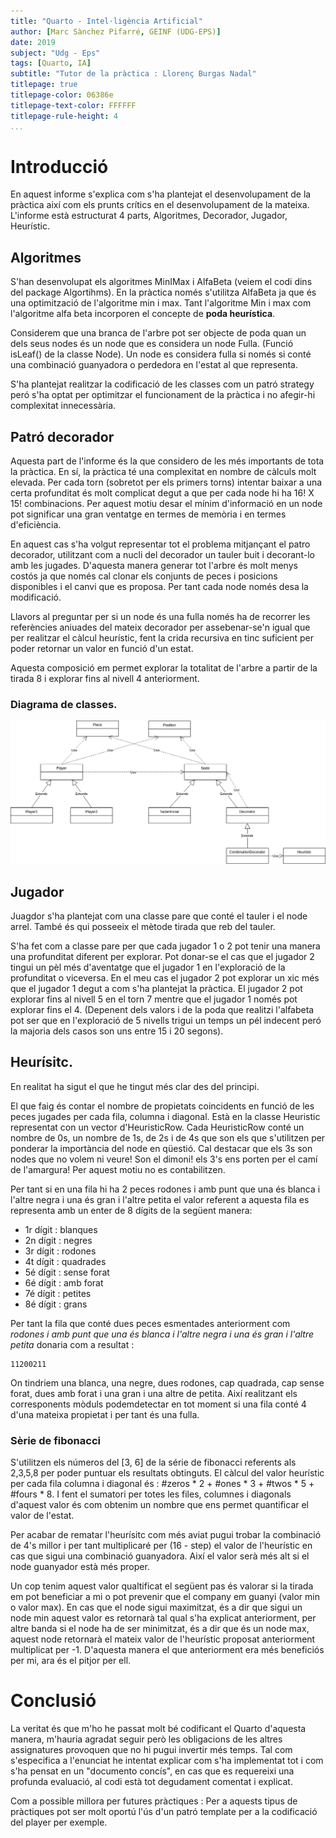 ```yaml
---
title: "Quarto - Intel·ligència Artificial"
author: [Marc Sànchez Pifarré, GEINF (UDG-EPS)]
date: 2019
subject: "Udg - Eps"
tags: [Quarto, IA]
subtitle: "Tutor de la pràctica : Llorenç Burgas Nadal"
titlepage: true
titlepage-color: 06386e
titlepage-text-color: FFFFFF
titlepage-rule-height: 4
...
```


# Introducció

En aquest informe s'explica com s'ha plantejat el desenvolupament de la pràctica així com els prunts crítics en el desenvolupament de la mateixa. L'informe està estructurat 4 parts, Algoritmes, Decorador, Jugador, Heurístic.

## Algoritmes

S'han desenvolupat els algoritmes MinIMax i AlfaBeta (veiem el codi dins del package Algortihms). En la pràctica només s'utilitza AlfaBeta ja que és una optimització de l'algoritme min i max. Tant l'algoritme Min i max com l'algoritme alfa beta incorporen el concepte de **poda heurística**.

Considerem que una branca de l'arbre pot ser objecte de poda quan un dels seus nodes és un node que es considera un node Fulla. (Funció isLeaf() de la classe Node). Un node es considera fulla si només si conté una combinació guanyadora o perdedora en l'estat al que representa.

S'ha plantejat realitzar la codificació de les classes com un patró strategy peró s'ha optat per optimitzar el funcionament de la pràctica i no afegir-hi complexitat innecessària.

## Patró decorador

Aquesta part de l'informe és la que considero de les més importants de tota la pràctica. En sí, la pràctica té una complexitat en nombre de càlculs molt elevada. Per cada torn (sobretot per els primers torns) intentar baixar a una certa profunditat és molt complicat degut a que per cada node hi ha 16! X 15! combinacions. Per aquest motiu desar el mínim d'informació en un node pot significar una gran ventatge en termes de memòria i en termes d'eficiència.

En aquest cas s'ha volgut representar tot el problema mitjançant el patro decorador, utilitzant com a nucli del decorador un tauler buit i decorant-lo amb les jugades. D'aquesta manera generar tot l'arbre és molt menys costós ja que només cal clonar els conjunts de peces i posicions disponibles i el canvi que es proposa. Per tant cada node només desa la modificació.

Llavors al preguntar per si un node és una fulla només ha de recorrer les referències aniuades del mateix decorador per assebenar-se'n igual que per realitzar el càlcul heurístic, fent la crida recursiva en tinc suficient per poder retornar un valor en funció d'un estat.

Aquesta composició em permet explorar la totalitat de l'arbre a partir de la tirada 8 i explorar fins al nivell 4 anteriorment.

### Diagrama de classes.

![Diagrama de classes](ia-quarto.png)

## Jugador

Juagdor s'ha plantejat com una classe pare que conté el tauler i el node arrel. També és qui posseeix el mètode tirada que reb del tauler.

S'ha fet com a classe pare per que cada jugador 1 o 2 pot tenir una manera una profunditat diferent per explorar. Pot donar-se el cas que el jugador 2 tingui un pèl més d'aventatge que el jugador 1 en l'exploració de la profunditat o viceversa. En el meu cas el jugador 2 pot explorar un xic més que el jugador 1 degut a com s'ha plantejat la pràctica. El jugador 2 pot explorar fins al nivell 5 en el torn 7 mentre que el jugador 1 només pot explorar fins el 4. (Depenent dels valors i de la poda que realitzi l'alfabeta pot ser que en l'exploració de 5 nivells trigui un temps un pél indecent peró la majoria dels casos son uns entre 15 i 20 segons).

## Heurísitc.

En realitat ha sigut el que he tingut més clar des del principi.

El que faig és contar el nombre de propietats coincidents en funció de les peces jugades per cada fila, columna i diagonal. Està en la classe Heuristic representat con un vector d'HeuristicRow. Cada HeuristicRow conté un nombre de 0s, un nombre de 1s, de 2s i de 4s que son els que s'utilitzen per ponderar la importància del node en qüestió. Cal destacar que els 3s son nodes que no volem ni veure! Son el dimoni! els 3's ens porten per el camí de l'amargura! Per aquest motiu no es contabilitzen.

Per tant si en una fila hi ha 2 peces rodones i amb punt que una és blanca i l'altre negra i una és gran i l'altre petita el valor referent a aquesta fila es representa amb un enter de 8 dígits de la següent manera:

- 1r dígit : blanques
- 2n dígit : negres
- 3r dígit : rodones
- 4t dígit : quadrades
- 5é dígit : sense forat
- 6é dígit : amb forat
- 7é dígit : petites
- 8é dígit : grans

Per tant la fila que conté dues peces esmentades anteriorment com *rodones i amb punt que una és blanca i l'altre negra i una és gran i l'altre petita* donaria com a resultat :

    11200211

On tindriem una blanca, una negre, dues rodones, cap quadrada, cap sense forat, dues amb forat i una gran i una altre de petita. Així realitzant els corresponents mòduls podemdetectar en tot moment si una fila conté 4 d'una mateixa propietat i per tant és una fulla.

### Sèrie de fibonacci

S'utilitzen els números del [3, 6] de la série de fibonacci referents als 2,3,5,8 per poder puntuar els resultats obtinguts. El càlcul del valor heurístic per cada fila columna i diagonal és : #zeros * 2 + #ones * 3 + #twos * 5 + #fours * 8. I fent el sumatori per totes les files, columnes i diagonals d'aquest valor és com obtenim un nombre que ens permet quantificar el valor de l'estat.

Per acabar de rematar l'heurísitc com més aviat pugui trobar la combinació de 4's millor i per tant multiplicaré per (16 - step) el valor de l'heurístic en cas que sigui una combinació guanyadora. Així el valor serà més alt si el node guanyador està més proper.  

Un cop tenim aquest valor qualtificat el següent pas és valorar si la tirada em pot beneficiar a mi o pot prevenir que el company em guanyi (valor min o valor max). En cas que el node sigui maximitzat, és a dir que sigui un node min aquest valor es retornarà tal qual s'ha explicat anteriorment, per altre banda si el node ha de ser minimitzat, és a dir que és un node max, aquest node retornarà el mateix valor de l'heurístic proposat anteriorment multiplicat per -1. D'aquesta manera el que anteriorment era més beneficiós per mi, ara és el pitjor per ell.

# Conclusió

La veritat és que m'ho he passat molt bé codificant el Quarto d'aquesta manera, m'hauria agradat seguir però les obligacions de les altres assignatures provoquen que no hi pugui invertir més temps. Tal com s'especifica a l'enunciat he intentat explicar com s'ha implementat tot i com s'ha pensat en un "documento concís", en cas que es requereixi una profunda evaluació, al codi està tot degudament comentat i explicat.

Com a possible millora per futures pràctiques : Per a aquests tipus de pràctiques pot ser molt oportú l'ús d'un patró template per a la codificació del player per exemple.
